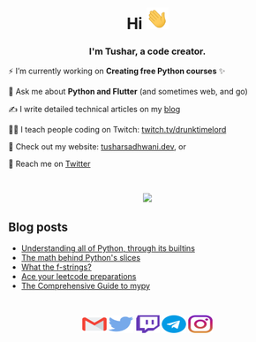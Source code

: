 <h1 align="center">Hi <img src="https://raw.githubusercontent.com/ABSphreak/ABSphreak/master/gifs/Hi.gif" width="40px" /></h1>
<h3 align="center">I'm Tushar, a code creator.</h3>

⚡ I’m currently working on **Creating free Python courses** ✨

💬 Ask me about **Python and Flutter** (and sometimes web, and go)

✍ I write detailed technical articles on my [blog](https://sadh.life/)

👨‍💻 I teach people coding on Twitch: [twitch.tv/drunktimelord](https://twitch.tv/drunktimelord)

📲 Check out my website: [tusharsadhwani.dev](https://tusharsadhwani.dev), or

💌 Reach me on [Twitter](https://twitter.com/sadhlife)

<br />

<p align="center">
  <img src="https://github-readme-stats-five-lyart.vercel.app/api?username=tusharsadhwani&theme=react&show_icons=true">
</p>

<!--
<p align="center">
  <img src="https://cr-ss-service.azurewebsites.net/api/ScreenShot?widget=summary&username=tusharsadhwani&branding=false&style=--header-bg-color:%2320232a;--bg-color:%2320232a;--border-radius:10px;--badge-bg-color:%232c303a;--badge-text-color:%23fff;--border:1px%20solid%20%23ccc;--border-radius:6px" width=495>
</p>
-->

## Blog posts

<!-- BLOG-POST-LIST:START -->
- [Understanding all of Python, through its builtins](https://sadh.life/post/builtins/)
- [The math behind Python&#39;s slices](https://sadh.life/post/slices/)
- [What the f-strings?](https://sadh.life/post/what-the-f-strings/)
- [Ace your leetcode preparations](https://sadh.life/post/leetcode-prep/)
- [The Comprehensive Guide to mypy](https://sadh.life/post/mypy-guide/)
<!-- BLOG-POST-LIST:END -->

<br />

<p align="center">
  <a href="mailto:tushar.sadhwani000@gmail.com" target="_blank"><img src="https://raw.githubusercontent.com/tusharsadhwani/tusharsadhwani/master/icons/gmail.svg" height="32" width="44" /></a>
  <a href="https://twitter.com/sadhlife" target="_blank"><img src="https://raw.githubusercontent.com/tusharsadhwani/tusharsadhwani/master/icons/twitter.svg" height="32" width="44" /></a>
  <!-- <a href="https://dev.to/tusharsadhwani" target="_blank"><img src="https://raw.githubusercontent.com/tusharsadhwani/tusharsadhwani/master/icons/dev.svg" height="32" width="44" /></a> -->
  <a href="https://twitch.tv/drunktimelord" target="_blank"><img src="https://raw.githubusercontent.com/tusharsadhwani/tusharsadhwani/master/icons/twitch.svg" height="32" width="44" /></a>
  <a href="https://t.me/tusharsadhwani" target="_blank"><img src="https://raw.githubusercontent.com/tusharsadhwani/tusharsadhwani/master/icons/telegram.svg" height="32" width="44" /></a>
  <a href="https://instagram.com/sadhlife" target="_blank"><img src="https://raw.githubusercontent.com/tusharsadhwani/tusharsadhwani/master/icons/instagram.svg" height="32" width="44" /></a>
  <!-- <a href="https://profile.codersrank.io/user/tusharsadhwani" target="_blank"><img src="https://docs.codersrank.io/img/logo.svg" height="32" width="44" /></a> -->
</p>
